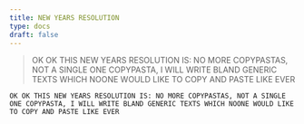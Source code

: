 ```yaml
---
title: NEW YEARS RESOLUTION
type: docs
draft: false
---
```


> OK OK THIS NEW YEARS RESOLUTION IS: NO MORE COPYPASTAS, NOT A SINGLE ONE COPYPASTA, I WILL WRITE BLAND GENERIC TEXTS WHICH NOONE WOULD LIKE TO COPY AND PASTE LIKE EVER

```plaintext {filename="Copy to clipboard"}
OK OK THIS NEW YEARS RESOLUTION IS: NO MORE COPYPASTAS, NOT A SINGLE ONE COPYPASTA, I WILL WRITE BLAND GENERIC TEXTS WHICH NOONE WOULD LIKE TO COPY AND PASTE LIKE EVER
```
